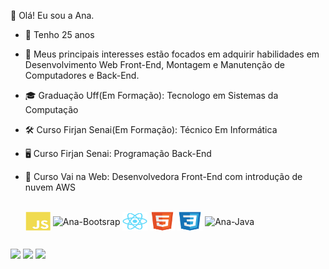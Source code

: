 👋 Olá! Eu sou a Ana.

- 🎂 Tenho 25 anos
- 👀 Meus principais interesses estão focados em adquirir habilidades em Desenvolvimento Web Front-End, Montagem e Manutenção de Computadores e Back-End.
- 🎓 Graduação Uff(Em Formação): Tecnologo em Sistemas da Computação
- 🛠️ Curso Firjan Senai(Em Formação): Técnico Em Informática
- 🖥️ Curso Firjan Senai: Programação Back-End
- 🎨 Curso Vai na Web: Desenvolvedora Front-End com introdução de nuvem AWS

  <div style="display: inline_block"><br>
  <img align="center" alt="Ana-Js" height="30" width="40" src="https://raw.githubusercontent.com/devicons/devicon/master/icons/javascript/javascript-plain.svg">
  <img align="center" alt="Ana-Bootsrap" height="30" width="40" src="https://cdn.jsdelivr.net/gh/devicons/devicon@latest/icons/bootstrap/bootstrap-original.svg">
  <img align="center" alt="Ana-React" height="30" width="40" src="https://raw.githubusercontent.com/devicons/devicon/master/icons/react/react-original.svg">
  <img align="center" alt="Ana-HTML" height="30" width="40" src="https://raw.githubusercontent.com/devicons/devicon/master/icons/html5/html5-original.svg">
  <img align="center" alt="Ana-CSS" height="30" width="40" src="https://raw.githubusercontent.com/devicons/devicon/master/icons/css3/css3-original.svg">
  <img align="center" alt="Ana-Java" height="30" width="40" src="https://cdn.jsdelivr.net/gh/devicons/devicon@latest/icons/java/java-original.svg">
</div>
  

  ##
 
<div> 
  <a href="https://www.instagram.com/sweetieab/" target="_blank"><img src="https://img.shields.io/badge/-Instagram-%23E4405F?style=for-the-badge&logo=instagram&logoColor=white" target="_blank"></a>
  <a href = "mailto:anabeatrizgomes3@gmail.com"><img src="https://img.shields.io/badge/-Gmail-%23333?style=for-the-badge&logo=gmail&logoColor=white" target="_blank"></a>
  <a href="https://www.linkedin.com/in/ana-beatriz-gomes-62b52070/" target="_blank"><img src="https://img.shields.io/badge/-LinkedIn-%230077B5?style=for-the-badge&logo=linkedin&logoColor=white" target="_blank"></a> 
  
</div>



